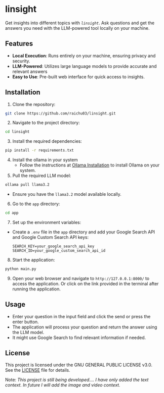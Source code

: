 # linsight

Get insights into different topics with *`linsight`*. Ask questions and get the answers you need with the LLM-powered tool locally on your machine.

## Features
- **Local Execution**: Runs entirely on your machine, ensuring privacy and security.
- **LLM-Powered**: Utilizes large language models to provide accurate and relevant answers
- **Easy to Use**: Pre-built web interface for quick access to insights.

## Installation
1. Clone the repository:
```bash
git clone https://github.com/raichu03/linsight.git
```
2. Navigate to the project directory:
```bash
cd linsight
```
3. Install the required dependencies:
```bash
pip install -r requirements.txt
```
4. Install the ollama in your system 
   - Follow the instructions at [Ollama Installation](https://ollama.com) to install Ollama on your system.
5. Pull the required LLM model:
```bash
ollama pull llama3.2
```
   - Ensure you have the `llama3.2` model available locally.

6. Go to the `app` directory:
```bash
cd app
```
7. Set up the environment variables:
- Create a `.env` file in the `app` directory and add your Google Search API and Google Custom Search API keys:
   ```
   SEARCH_KEY=your_google_search_api_key
   SEARCH_ID=your_google_custom_search_api_id
   ```  

8. Start the application:
```bash
python main.py
```
9. Open your web browser and navigate to `http://127.0.0.1:8000/` to access the application. Or click on the link provided in the terminal after running the application.

## Usage
- Enter your question in the input field and click the send or press the enter button.
- The application will process your question and return the answer using the LLM model.
- It might use Google Search to find relevant information if needed.

## License
This project is licensed under the GNU GENERAL PUBLIC LICENSE v3.0. See the [LICENSE](LICENSE) file for details.

Note: *This project is still being developed.... I have only added the text context. In future I will add the image and video context.*